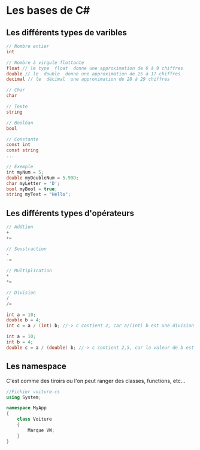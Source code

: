 # Les bases de C#

## Les différents types de varibles

```c#
// Nombre entier
int

// Nombre à virgule flottante
float // le type  float  donne une approximation de 6 à 9 chiffres
double // le  double  donne une approximation de 15 à 17 chiffres
decimal // le  décimal  une approximation de 28 à 29 chiffres

// Char
char

// Texte
string

// Booléan
bool

// Constante
const int
const string
...

// Exemple
int myNum = 5;
double myDoubleNum = 5.99D;
char myLetter = 'D';
bool myBool = true;
string myText = "Hello";
```

## Les différents types d'opérateurs

```c#
// Addtion
+
+=

// Soustraction
-
-=

// Multiplication
*
*=

// Division
/
/=
```

```c
int a = 10;
double b = 4;
int c = a / (int) b; //-> c contient 2, car a/(int) b est une division entière

int a = 10;
int b = 4;
double c = a / (double) b; //-> c contient 2,5, car la valeur de b est convertie en double
```

## Les namespace

C'est comme des tiroirs ou l'on peut ranger des classes, functions, etc...

```c#
//Fichier voiture.cs
using System;

namespace MyApp
{
    class Voiture
    {
        Marque VW;
    }
}
